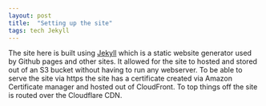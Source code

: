 ```yaml
---
layout: post
title:  "Setting up the site"
tags: tech Jekyll
---
```


The site here is built using [Jekyll](http://jekyllrb.com/) which is a static website generator used by Github pages and other sites. It allowed for the site to hosted and stored out of an S3 bucket without having to run any webserver. To be able to serve the site via https the site has a certificate created via Amazon Certificate manager and hosted out of CloudFront. To top things off the site is routed over the Cloudflare CDN.